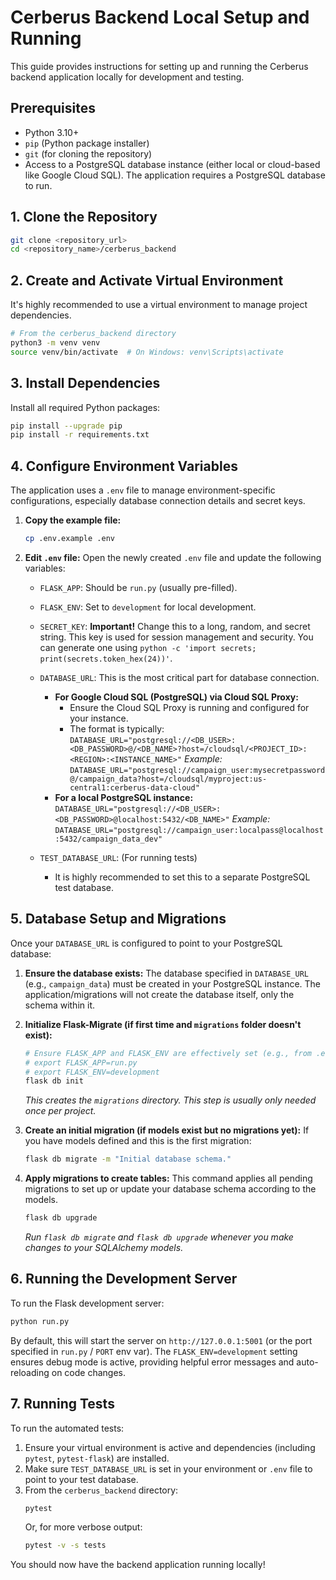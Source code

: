 # Cerberus Backend Local Setup and Running

This guide provides instructions for setting up and running the Cerberus backend application locally for development and testing.

## Prerequisites

-   Python 3.10+
-   `pip` (Python package installer)
-   `git` (for cloning the repository)
-   Access to a PostgreSQL database instance (either local or cloud-based like Google Cloud SQL). The application requires a PostgreSQL database to run.

## 1. Clone the Repository

```bash
git clone <repository_url>
cd <repository_name>/cerberus_backend
```

## 2. Create and Activate Virtual Environment

It's highly recommended to use a virtual environment to manage project dependencies.

```bash
# From the cerberus_backend directory
python3 -m venv venv
source venv/bin/activate  # On Windows: venv\Scripts\activate
```

## 3. Install Dependencies

Install all required Python packages:

```bash
pip install --upgrade pip
pip install -r requirements.txt
```

## 4. Configure Environment Variables

The application uses a `.env` file to manage environment-specific configurations, especially database connection details and secret keys.

1.  **Copy the example file:**
    ```bash
    cp .env.example .env
    ```

2.  **Edit `.env` file:**
    Open the newly created `.env` file and update the following variables:

    -   `FLASK_APP`: Should be `run.py` (usually pre-filled).
    -   `FLASK_ENV`: Set to `development` for local development.
    -   `SECRET_KEY`: **Important!** Change this to a long, random, and secret string. This key is used for session management and security. You can generate one using `python -c 'import secrets; print(secrets.token_hex(24))'`.
    -   `DATABASE_URL`: This is the most critical part for database connection.
        -   **For Google Cloud SQL (PostgreSQL) via Cloud SQL Proxy:**
            -   Ensure the Cloud SQL Proxy is running and configured for your instance.
            -   The format is typically:
                `DATABASE_URL="postgresql://<DB_USER>:<DB_PASSWORD>@/<DB_NAME>?host=/cloudsql/<PROJECT_ID>:<REGION>:<INSTANCE_NAME>"`
                *Example:* `DATABASE_URL="postgresql://campaign_user:mysecretpassword@/campaign_data?host=/cloudsql/myproject:us-central1:cerberus-data-cloud"`
        -   **For a local PostgreSQL instance:**
            `DATABASE_URL="postgresql://<DB_USER>:<DB_PASSWORD>@localhost:5432/<DB_NAME>"`
            *Example:* `DATABASE_URL="postgresql://campaign_user:localpass@localhost:5432/campaign_data_dev"`

    -   `TEST_DATABASE_URL`: (For running tests)
        -   It is highly recommended to set this to a separate PostgreSQL test database.

## 5. Database Setup and Migrations

Once your `DATABASE_URL` is configured to point to your PostgreSQL database:

1.  **Ensure the database exists:** The database specified in `DATABASE_URL` (e.g., `campaign_data`) must be created in your PostgreSQL instance. The application/migrations will not create the database itself, only the schema within it.

2.  **Initialize Flask-Migrate (if first time and `migrations` folder doesn't exist):**
    ```bash
    # Ensure FLASK_APP and FLASK_ENV are effectively set (e.g., from .env or exported)
    # export FLASK_APP=run.py
    # export FLASK_ENV=development
    flask db init
    ```
    *This creates the `migrations` directory. This step is usually only needed once per project.*

3.  **Create an initial migration (if models exist but no migrations yet):**
    If you have models defined and this is the first migration:
    ```bash
    flask db migrate -m "Initial database schema."
    ```

4.  **Apply migrations to create tables:**
    This command applies all pending migrations to set up or update your database schema according to the models.
    ```bash
    flask db upgrade
    ```
    *Run `flask db migrate` and `flask db upgrade` whenever you make changes to your SQLAlchemy models.*

## 6. Running the Development Server

To run the Flask development server:

```bash
python run.py
```

By default, this will start the server on `http://127.0.0.1:5001` (or the port specified in `run.py` / `PORT` env var).
The `FLASK_ENV=development` setting ensures debug mode is active, providing helpful error messages and auto-reloading on code changes.

## 7. Running Tests

To run the automated tests:

1.  Ensure your virtual environment is active and dependencies (including `pytest`, `pytest-flask`) are installed.
2.  Make sure `TEST_DATABASE_URL` is set in your environment or `.env` file to point to your test database.
3.  From the `cerberus_backend` directory:
    ```bash
    pytest
    ```
    Or, for more verbose output:
    ```bash
    pytest -v -s tests
    ```

You should now have the backend application running locally!
